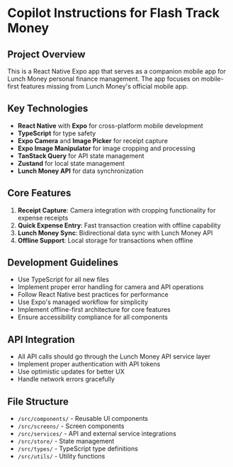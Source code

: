 # Copilot Instructions for Flash Track Money

<!-- Use this file to provide workspace-specific custom instructions to Copilot. For more details, visit https://code.visualstudio.com/docs/copilot/copilot-customization#_use-a-githubcopilotinstructionsmd-file -->

## Project Overview
This is a React Native Expo app that serves as a companion mobile app for Lunch Money personal finance management. The app focuses on mobile-first features missing from Lunch Money's official mobile app.

## Key Technologies
- **React Native** with **Expo** for cross-platform mobile development
- **TypeScript** for type safety
- **Expo Camera** and **Image Picker** for receipt capture
- **Expo Image Manipulator** for image cropping and processing
- **TanStack Query** for API state management
- **Zustand** for local state management
- **Lunch Money API** for data synchronization

## Core Features
1. **Receipt Capture**: Camera integration with cropping functionality for expense receipts
2. **Quick Expense Entry**: Fast transaction creation with offline capability
3. **Lunch Money Sync**: Bidirectional data sync with Lunch Money API
4. **Offline Support**: Local storage for transactions when offline

## Development Guidelines
- Use TypeScript for all new files
- Implement proper error handling for camera and API operations
- Follow React Native best practices for performance
- Use Expo's managed workflow for simplicity
- Implement offline-first architecture for core features
- Ensure accessibility compliance for all components

## API Integration
- All API calls should go through the Lunch Money API service layer
- Implement proper authentication with API tokens
- Use optimistic updates for better UX
- Handle network errors gracefully

## File Structure
- `/src/components/` - Reusable UI components
- `/src/screens/` - Screen components
- `/src/services/` - API and external service integrations
- `/src/store/` - State management
- `/src/types/` - TypeScript type definitions
- `/src/utils/` - Utility functions
